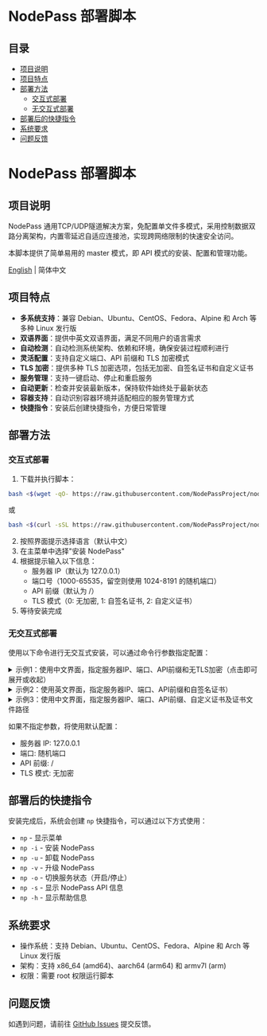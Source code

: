 # NodePass 部署脚本

## 目录
- [项目说明](#项目说明)
- [项目特点](#项目特点)
- [部署方法](#部署方法)
  - [交互式部署](#交互式部署)
  - [无交互式部署](#无交互式部署)
- [部署后的快捷指令](#部署后的快捷指令)
- [系统要求](#系统要求)
- [问题反馈](#问题反馈)

# NodePass 部署脚本

## 项目说明

NodePass 通用TCP/UDP隧道解决方案，免配置单文件多模式，采用控制数据双路分离架构，内置零延迟自适应连接池，实现跨网络限制的快速安全访问。

本脚本提供了简单易用的 master 模式，即 API 模式的安装、配置和管理功能。

[English](README_EN.md) | 简体中文

## 项目特点

- **多系统支持**：兼容 Debian、Ubuntu、CentOS、Fedora、Alpine 和 Arch 等多种 Linux 发行版
- **双语界面**：提供中英文双语界面，满足不同用户的语言需求
- **自动检测**：自动检测系统架构、依赖和环境，确保安装过程顺利进行
- **灵活配置**：支持自定义端口、API 前缀和 TLS 加密模式
- **TLS 加密**：提供多种 TLS 加密选项，包括无加密、自签名证书和自定义证书
- **服务管理**：支持一键启动、停止和重启服务
- **自动更新**：检查并安装最新版本，保持软件始终处于最新状态
- **容器支持**：自动识别容器环境并适配相应的服务管理方式
- **快捷指令**：安装后创建快捷指令，方便日常管理

## 部署方法

### 交互式部署

1. 下载并执行脚本：

```bash
bash <$(wget -qO- https://raw.githubusercontent.com/NodePassProject/nodepass-core/main/np.sh)
```

或

```bash
bash <$(curl -sSL https://raw.githubusercontent.com/NodePassProject/nodepass-core/main/np.sh)
```

2. 按照界面提示选择语言（默认中文）
3. 在主菜单中选择"安装 NodePass"
4. 根据提示输入以下信息：
   - 服务器 IP（默认为 127.0.0.1）
   - 端口号（1000-65535，留空则使用 1024-8191 的随机端口）
   - API 前缀（默认为 /）
   - TLS 模式（0: 无加密, 1: 自签名证书, 2: 自定义证书）
5. 等待安装完成

### 无交互式部署

使用以下命令进行无交互式安装，可以通过命令行参数指定配置：

<details>
    <summary> 示例1：使用中文界面，指定服务器IP、端口、API前缀和无TLS加密（点击即可展开或收起）</summary>
<br>

```bash
bash <$(curl -sSL https://raw.githubusercontent.com/NodePassProject/nodepass-core/main/np.sh) \
  -i \
  --language zh \
  --server_ip 127.0.0.1 \
  --user_port 18080 \
  --prefix api \
  --tls_mode 0
```
</details>

<details>
    <summary> 示例2：使用英文界面，指定服务器IP、端口、API前缀和自签名证书）</summary>
<br>
  
```bash
bash <$(curl -sSL https://raw.githubusercontent.com/NodePassProject/nodepass-core/main/np.sh) \
  -i \
  --language en \
  --server_ip localhost \
  --user_port 18080 \
  --prefix api \
  --tls_mode 1
```
</details>

<details>
    <summary> 示例3：使用中文界面，指定服务器IP、端口、API前缀、自定义证书及证书文件路径</summary>
<br>

```bash
bash <$(curl -sSL https://raw.githubusercontent.com/NodePassProject/nodepass-core/main/np.sh) \
  -i \
  --language zh \
  --server_ip 1.2.3.4 \
  --user_port 18080 \
  --prefix api \
  --tls_mode 2 \
  --cert_file /tmp/cert.pem \
  --key_file /tmp/key.pem
```
</details>

如果不指定参数，将使用默认配置：
- 服务器 IP: 127.0.0.1
- 端口: 随机端口
- API 前缀: /
- TLS 模式: 无加密

## 部署后的快捷指令

安装完成后，系统会创建 `np` 快捷指令，可以通过以下方式使用：

- `np` - 显示菜单
- `np -i` - 安装 NodePass
- `np -u` - 卸载 NodePass
- `np -v` - 升级 NodePass
- `np -o` - 切换服务状态（开启/停止）
- `np -s` - 显示 NodePass API 信息
- `np -h` - 显示帮助信息

## 系统要求

- 操作系统：支持 Debian、Ubuntu、CentOS、Fedora、Alpine 和 Arch 等 Linux 发行版
- 架构：支持 x86_64 (amd64)、aarch64 (arm64) 和 armv7l (arm)
- 权限：需要 root 权限运行脚本

## 问题反馈

如遇到问题，请前往 [GitHub Issues](https://github.com/NodePassProject/nodepass-core/issues) 提交反馈。
